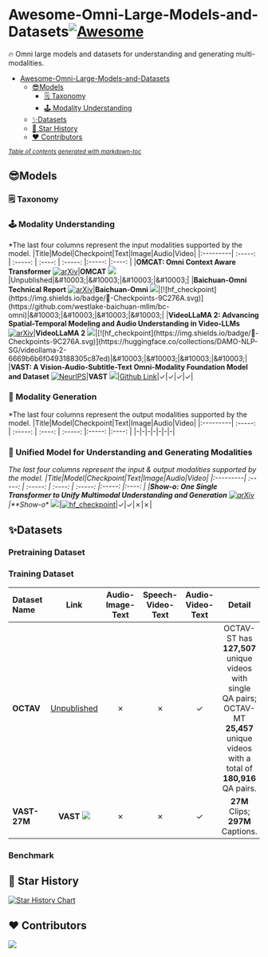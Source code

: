 # Awesome-Omni-Large-Models-and-Datasets[![Awesome](https://awesome.re/badge.svg)](https://awesome.re)
🔥 Omni large models and datasets for understanding and generating multi-modalities.

- [Awesome-Omni-Large-Models-and-Datasets](#awesome-omni-large-models-and-datasets)
  * [😎Models](#--models)
    + [🗒️ Taxonomy](#----taxonomy)
    + [🕹️ Modality Understanding](#----modality-understanding)
  * [✨️Datasets](#--datasets)
  * [🌟 Star History](#---star-history)
  * [♥️ Contributors](#---contributors)

<small><i><a href='http://ecotrust-canada.github.io/markdown-toc/'>Table of contents generated with markdown-toc</a></i></small>


## 😎Models
### 🗒️ Taxonomy
 <!-- arxiv: [![arXiv](https://img.shields.io/badge/arXiv-2406.09272-b31b1b.svg?style=plastic)]()
  -->
### 🕹️ Modality Understanding
<!-- 符号:
√ &#10003;
x &#10007;

     徽章
         arxiv: https://img.shields.io/badge/arXiv-2410.12109-b31b1b.svg?style=plastic
         conference: https://img.shields.io/badge/CVPR-2024-blue.svg?style=plastic
-->

<!-- 模版：
|** ** [![arXiv](https://img.shields.io/badge/arXiv-[]-b31b1b.svg?style=plastic)](https://arxiv.org/abs/[])|**OMCAT** [![](https://img.shields.io/badge/Github-181717?style=plastic&logo=github&logoColor=white)](https://om-cat.github.io.)|Unpublished|&#10003;|&#10003;|&#10003;|&#10003;|
 -->
 *The last four columns represent the input modalities supported by the model.
|Title|Model|Checkpoint|Text|Image|Audio|Video|
|:---------| :-----: | :-----: | :----: | :-----: |:-----: |:----: |
|**OMCAT: Omni Context Aware Transformer** [![arXiv](https://img.shields.io/badge/arXiv-2410.12109-b31b1b.svg?style=plastic)](https://arxiv.org/abs/2410.12109)|**OMCAT** [![](https://img.shields.io/badge/Github-181717?style=plastic&logo=github&logoColor=white)](https://om-cat.github.io.)|Unpublished|&#10003;|&#10003;|&#10003;|&#10003;|
|**Baichuan-Omni Technical Report** [![arXiv](https://img.shields.io/badge/arXiv-2410.08565-b31b1b.svg?style=plastic)](https://arxiv.org/abs/2410.08565)|**Baichuan-Omni** [![](https://img.shields.io/badge/Github-181717?style=plastic&logo=github&logoColor=white)]([https://om-cat.github.io.](https://github.com/westlake-baichuan-mllm/bc-omni?tab=readme-ov-file))|[![hf_checkpoint](https://img.shields.io/badge/🤗-Checkpoints-9C276A.svg)](https://github.com/westlake-baichuan-mllm/bc-omni)|&#10003;|&#10003;|&#10003;|&#10003;|
|**VideoLLaMA 2: Advancing Spatial-Temporal Modeling and Audio Understanding in Video-LLMs** [![arXiv](https://img.shields.io/badge/arXiv-2406.07476-b31b1b.svg?style=plastic)](https://arxiv.org/abs/2406.07476)|**VideoLLaMA 2** [![](https://img.shields.io/badge/Github-181717?style=plastic&logo=github&logoColor=white)]([https://om-cat.github.io.](https://github.com/DAMO-NLP-SG/VideoLLaMA2))|[![hf_checkpoint](https://img.shields.io/badge/🤗-Checkpoints-9C276A.svg)](https://huggingface.co/collections/DAMO-NLP-SG/videollama-2-6669b6b6f0493188305c87ed)|&#10003;|&#10003;|&#10003;|&#10003;|
|**VAST: A Vision-Audio-Subtitle-Text Omni-Modality Foundation Model and Dataset** [![NeurIPS](https://img.shields.io/badge/NeurIPS-2023-blue.svg?style=plastic)](http://arxiv.org/abs/2305.18500)|**VAST** [![](https://img.shields.io/badge/Github-181717?style=plastic&logo=github&logoColor=white)](https://github.com/TXH-mercury/VAST)|[Github Link](https://github.com/TXH-mercury/VAST)|&#10003;|&#10003;|&#10003;|&#10003;|

### 🧙 Modality Generation
 *The last four columns represent the output modalities supported by the model.
|Title|Model|Checkpoint|Text|Image|Audio|Video|
|:---------| :-----: | :-----: | :----: | :-----: |:-----: |:----: |
|-|-|-|-|-|-|-|


### 🌈 Unified Model for Understanding and Generating Modalities
 *The last four columns represent the input & output modalities supported by the model.
|Title|Model|Checkpoint|Text|Image|Audio|Video|
|:---------| :-----: | :-----: | :----: | :-----: |:-----: |:----: |
|**Show-o: One Single Transformer to Unify Multimodal Understanding and Generation** [![arXiv](https://img.shields.io/badge/arXiv-2408.12528-b31b1b.svg?style=plastic)]([https://arxiv.org/abs/2408.12528](https://arxiv.org/abs/2408.12528))|**Show-o** [![](https://img.shields.io/badge/Github-181717?style=plastic&logo=github&logoColor=white)](https://github.com/showlab/Show-o)|[![hf_checkpoint](https://img.shields.io/badge/🤗-Checkpoints-9C276A.svg)](https://huggingface.co/showlab)|&#10003;|&#10003;|&#10007;|&#10007;|


## ✨️Datasets
### Pretraining Dataset

### Training Dataset
<!-- 模版：
|**[数据集名字]**|链接|&#10007;|&#10007;|&#10003;|描述|
 -->
|Dataset Name|Link|Audio-Image-Text|Speech-Video-Text|Audio-Video-Text|Detail|
|:--------- |:----:| :-----: |:-----: |:----:|:----:|
|**OCTAV**|[Unpublished](https://om-cat.github.io.)|&#10007;|&#10007;|&#10003;|OCTAV-ST has **127,507** unique videos with single QA pairs;<br>OCTAV-MT **25,457** unique videos with a total of **180,916** QA pairs.|
|**VAST-27M**|**VAST** [![](https://img.shields.io/badge/Github-181717?style=plastic&logo=github&logoColor=white)](https://github.com/TXH-mercury/VAST)|&#10007;|&#10007;|&#10003;|**27M** Clips;<br>**297M** Captions.|

### Benchmark

## 🌟 Star History
[![Star History Chart](https://api.star-history.com/svg?repos=LJungang/Awesome-Omni-Large-Models-and-Datasets&type=Date)](https://star-history.com/#LJungang/Awesome-Omni-Large-Models-and-Datasets&Date)

## ♥️ Contributors
<!--
<a href="https://github.com/LJungang/Awesome-Omni-Large-Models-and-Datasets/graphs/contributors">
  <img src="https://contrib.rocks/image?repo=LJungang/Awesome-Omni-Large-Models-and-Datasets" />
</a>
 -->
<a href="https://github.comLJungang/Awesome-Omni-Large-Models-and-Datasets/graphs/contributors">
  <img src="https://contrib.rocks/image?repo=LJungang/Awesome-Omni-Large-Models-and-Datasets" />
</a>
